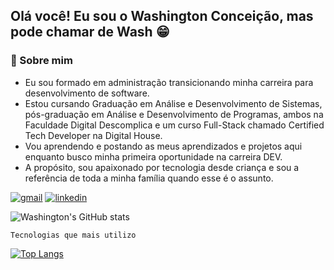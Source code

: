 ## Olá você! Eu sou o Washington Conceição, mas pode chamar de Wash 😁
### 🚀 Sobre mim
- Eu sou formado em administração transicionando minha carreira para desenvolvimento de software.
- Estou cursando Graduação em Análise e Desenvolvimento de Sistemas, pós-graduação em Análise e Desenvolvimento de Programas, ambos na Faculdade Digital Descomplica e um curso Full-Stack chamado Certified Tech Developer na Digital House.
- Vou aprendendo e postando as meus aprendizados e projetos aqui enquanto busco minha primeira oportunidade na carreira DEV.
- A propósito, sou apaixonado por tecnologia desde criança e sou a referência de toda a minha família quando esse é o assunto.



[![gmail](https://img.shields.io/badge/Gmail-D14836?style=for-the-badge&logo=gmail&logoColor=white)](mailto:washingtonldamacenac@gmail.com?Subject=Ol%E1%20Washington%2C%20vi%20seu%20perfil%20no%20github)
[![linkedin](https://img.shields.io/badge/LinkedIn-0077B5?style=for-the-badge&logo=linkedin&logoColor=white)](https://www.linkedin.com/in/washingtonldamacenac/)


![Washington's GitHub stats](https://github-readme-stats.vercel.app/api?username=1pretom&show_icons=true&theme=synthwave)

    Tecnologias que mais utilizo

[![Top Langs](https://github-readme-stats.vercel.app/api/top-langs/?username=1pretom)](https://github.com/anuraghazra/github-readme-stats)
